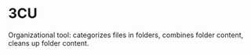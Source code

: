 # 3CU
Organizational tool: categorizes files in folders, combines folder content, cleans up folder content.
